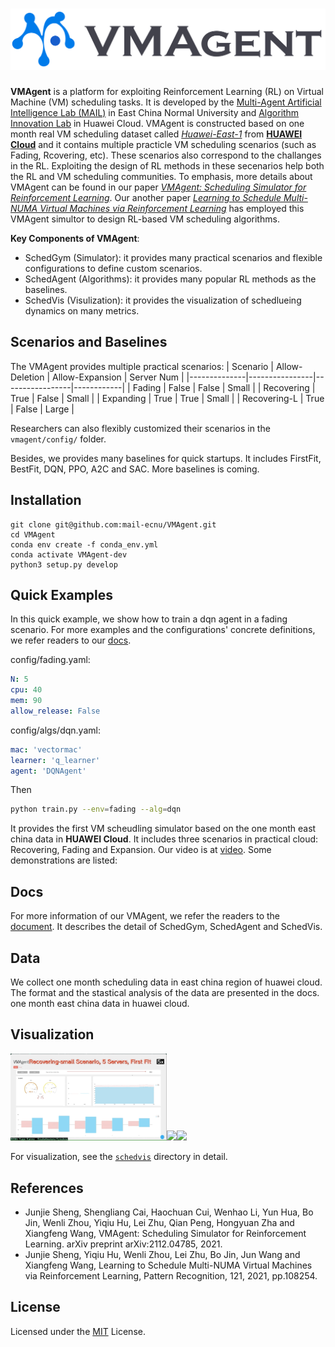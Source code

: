 # [![VMAgent LOGO](./docs/source/images/logo.svg)](https://vmagent.readthedocs.io/en/latest/)

**VMAgent** is a platform for exploiting Reinforcement Learning (RL) on Virtual Machine (VM) scheduling tasks.
It is developed by the [Multi-Agent Artificial Intelligence Lab (MAIL)](https://mail-ecnu.cn) in East China Normal University and [Algorithm Innovation Lab](https://www.huaweicloud.com/lab/algorithm/home.html) in Huawei Cloud.
VMAgent is constructed based on one month real VM scheduling dataset called [*Huawei-East-1*](https://vmagent.readthedocs.io/en/latest/simulator/dataset.html) from [**HUAWEI Cloud**](https://www.huaweicloud.com) and it contains multiple practicle VM scheduling scenarios (such as Fading, Rcovering, etc).
These scenarios also correspond to the challanges in the RL.
Exploiting the design of RL methods in these secenarios help both the RL and VM scheduling communities.
To emphasis, more details about VMAgent can be found in our paper [*VMAgent: Scheduling Simulator for Reinforcement Learning*](https://arxiv.org/abs/2112.04785).
Our another paper [*Learning to Schedule Multi-NUMA Virtual Machines via Reinforcement Learning*](https://www.sciencedirect.com/science/article/abs/pii/S0031320321004349) has employed this VMAgent simultor to design RL-based VM scheduling algorithms.

**Key Components of VMAgent**:
* SchedGym (Simulator): it provides many practical scenarios and flexible configurations to define custom scenarios.
* SchedAgent (Algorithms): it provides many popular RL methods as the baselines.
* SchedVis (Visulization): it provides the visualization of schedlueing dynamics on many metrics.
## Scenarios and Baselines

The VMAgent provides multiple practical scenarios: 
| Scenario     | Allow-Deletion | Allow-Expansion | Server Num |
|--------------|----------------|-----------------|------------|
| Fading       | False          | False           | Small      |
| Recovering   | True           | False           | Small      |
| Expanding    | True           | True            | Small      |
| Recovering-L | True           | False           | Large      |

Researchers can also flexibly customized their scenarios in the `vmagent/config/` folder.


Besides, we provides many baselines for quick startups.
It includes FirstFit, BestFit, DQN, PPO, A2C and SAC.
More baselines is coming.
## Installation 

```
git clone git@github.com:mail-ecnu/VMAgent.git
cd VMAgent
conda env create -f conda_env.yml
conda activate VMAgent-dev
python3 setup.py develop
```

## Quick Examples

In this quick example, we show how to train a dqn agent in a fading scenario. 
For more examples and the configurations' concrete definitions, we refer readers to our [docs](https://VNAgent.readthedocs.io/en/latest/).

config/fading.yaml:
```yaml
N: 5
cpu: 40 
mem: 90
allow_release: False
```
config/algs/dqn.yaml:
```yaml
mac: 'vectormac'
learner: 'q_learner'
agent: 'DQNAgent'
```
Then 
```sh
python train.py --env=fading --alg=dqn
```

It provides the first VM scheudling simulator based on the one month east china data in **HUAWEI Cloud**.
It includes three scenarios in practical cloud: Recovering, Fading and Expansion.
Our video is at [video](https://drive.google.com/file/d/14EkVzUnEXM7b8YNJiZ6cxLxhcj5yW4V_/view?usp=sharing).
Some demonstrations are listed:

## Docs

For more information of our VMAgent, we refer the readers to the [document](https://vmagent.readthedocs.io/en/latest/).
It describes the detail of SchedGym, SchedAgent and SchedVis.

## Data 

We collect one month scheduling data in east china region of huawei cloud.
The format and the stastical analysis of the data are presented in the docs.
one month east china data in huawei cloud.

## Visualization
<img src="./docs/source/images/rec-small.gif" width="250"><img src="./docs/source/images/rec-large.gif" width="250"><img src="./docs/source/images/exp-large.gif" width="250">

For visualization, see the [`schedvis`](./schedvis) directory in detail.

## References
- Junjie Sheng, Shengliang Cai, Haochuan Cui, Wenhao Li, Yun Hua, Bo Jin, Wenli Zhou, Yiqiu Hu, Lei Zhu, Qian Peng, Hongyuan Zha and Xiangfeng Wang, VMAgent: Scheduling Simulator for Reinforcement Learning. arXiv preprint arXiv:2112.04785, 2021.
- Junjie Sheng, Yiqiu Hu, Wenli Zhou, Lei Zhu, Bo Jin, Jun Wang and Xiangfeng Wang, Learning to Schedule Multi-NUMA Virtual Machines via Reinforcement Learning, Pattern Recognition, 121, 2021, pp.108254.

## License
Licensed under the [MIT](./LICENSE) License.
